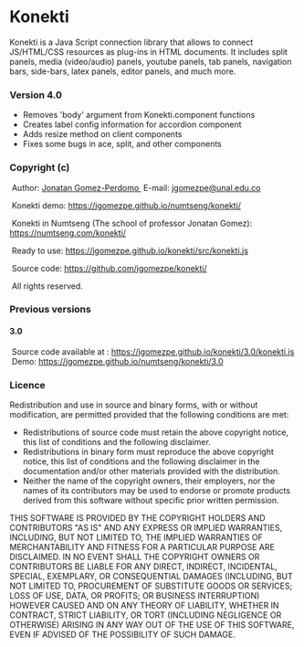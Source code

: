 # Konekti
Konekti is a Java Script connection library that allows to connect JS/HTML/CSS resources as plug-ins in HTML documents. It includes split panels, media (video/audio) panels, youtube panels, tab panels, navigation bars, side-bars, latex panels, editor panels, and much more.
<h3>Version 4.0</h3>
<ul>
<li>Removes 'body' argument from Konekti.component functions</li>
<li>Creates label config information for accordion component</li>
<li>Adds resize method on client components</li>
<li>Fixes some bugs in ace, split, and other components</li>
</ul>
<h3>Copyright (c)</h3>
&nbsp;Author: <A HREF="https://disi.unal.edu.co/~jgomezpe/"> Jonatan Gomez-Perdomo </A>
&nbsp;E-mail: <A HREF="mailto:jgomezpe@unal.edu.co">jgomezpe@unal.edu.co</A>

&nbsp;Konekti demo: <A HREF="https://jgomezpe.github.io/numtseng/konekti/">https://jgomezpe.github.io/numtseng/konekti/</A>

&nbsp;Konekti in Numtseng (The school of professor Jonatan Gomez): <A HREF="https://numtseng.com/konekti/">https://numtseng.com/konekti/</A>

&nbsp;Ready to use: <A HREF="https://jgomezpe.github.io/konekti/src/konekti.js">https://jgomezpe.github.io/konekti/src/konekti.js</A>

&nbsp;Source code: <A HREF="https://github.com/jgomezpe/konekti/">https://github.com/jgomezpe/konekti/</A>

&nbsp;All rights reserved.

<h3>Previous versions</h3>
<h4>3.0</h4>

&nbsp;Source code available at : <A HREF="https://jgomezpe.github.io/konekti/3.0/konekti.js">https://jgomezpe.github.io/konekti/3.0/konekti.js</A>
&nbsp;Demo: <A HREF="https://jgomezpe.github.io/numtseng/konekti/3.0">https://jgomezpe.github.io/numtseng/konekti/3.0</A>


<h3>Licence</h3>
Redistribution and use in source and binary forms, with or without modification, are permitted provided that the following conditions are met:

<ul>
	<li> Redistributions of source code must retain the above copyright notice,
			this list of conditions and the following disclaimer.</li>
	<li> Redistributions in binary form must reproduce the above copyright notice,
			this list of conditions and the following disclaimer in the documentation
			and/or other materials provided with the distribution.</li>
	<li> Neither the name of the copyright owners, their employers, nor the
			names of its contributors may be used to endorse or promote products
			derived from this software without specific prior written permission.</li>
</ul>

THIS SOFTWARE IS PROVIDED BY THE COPYRIGHT HOLDERS AND CONTRIBUTORS "AS IS"
		AND ANY EXPRESS OR IMPLIED WARRANTIES, INCLUDING, BUT NOT LIMITED TO, THE
		IMPLIED WARRANTIES OF MERCHANTABILITY AND FITNESS FOR A PARTICULAR PURPOSE ARE
		DISCLAIMED.  IN NO EVENT SHALL THE COPYRIGHT OWNERS OR CONTRIBUTORS BE
		LIABLE FOR ANY DIRECT, INDIRECT, INCIDENTAL, SPECIAL, EXEMPLARY, OR
		CONSEQUENTIAL DAMAGES (INCLUDING, BUT NOT LIMITED TO, PROCUREMENT OF
		SUBSTITUTE GOODS OR SERVICES; LOSS OF USE, DATA, OR PROFITS; OR BUSINESS INTERRUPTION)
		HOWEVER CAUSED AND ON ANY THEORY OF LIABILITY, WHETHER IN CONTRACT, STRICT LIABILITY,
		OR TORT (INCLUDING NEGLIGENCE OR OTHERWISE) ARISING IN ANY WAY OUT OF THE USE OF 
		THIS SOFTWARE, EVEN IF ADVISED OF THE POSSIBILITY OF SUCH DAMAGE.

